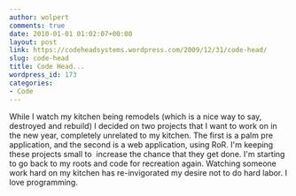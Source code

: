 ```yaml
---
author: wolpert
comments: true
date: 2010-01-01 01:02:07+00:00
layout: post
link: https://codeheadsystems.wordpress.com/2009/12/31/code-head/
slug: code-head
title: Code Head...
wordpress_id: 173
categories:
- Code
---
```


While I watch my kitchen being remodels (which is a nice way to say, destroyed and rebuild) I decided on two projects that I want to work on in the new year, completely unrelated to my kitchen. The first is a palm pre application, and the second is a web application, using RoR. I'm keeping these projects small to  increase the chance that they get done. I'm starting to go back to my roots and code for recreation again. Watching someone work hard on my kitchen has re-invigorated my desire not to do hard labor. I love programming.

